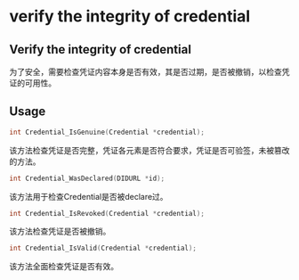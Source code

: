 # verify the integrity of credential

## Verify the integrity of credential

为了安全，需要检查凭证内容本身是否有效，其是否过期，是否被撤销，以检查凭证的可用性。

## Usage

```c
int Credential_IsGenuine(Credential *credential);
```

该方法检查凭证是否完整，凭证各元素是否符合要求，凭证是否可验签，未被篡改的方法。

```c
int Credential_WasDeclared(DIDURL *id);
```

该方法用于检查Credential是否被declare过。

```c
int Credential_IsRevoked(Credential *credential);
```

该方法检查凭证是否被撤销。

```c
int Credential_IsValid(Credential *credential);
```

该方法全面检查凭证是否有效。
